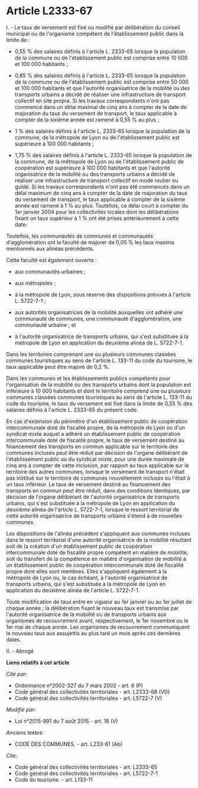 # Article L2333-67

I. - Le taux de versement est fixé ou modifié par délibération du conseil municipal ou de l'organisme compétent de
l'établissement public dans la limite de :

- 0,55 % des salaires définis à l'article L. 2333-65 lorsque la population de la commune ou de l'établissement public est
comprise entre 10 000 et 100 000 habitants ;

- 0,85 % des salaires définis à l'article L. 2333-65 lorsque la population de la commune ou de l'établissement public est
comprise entre 50 000 et 100 000 habitants et que l'autorité organisatrice de la mobilité ou des transports urbains a décidé
de réaliser une infrastructure de transport collectif en site propre. Si les travaux correspondants n'ont pas commencé dans
un délai maximal de cinq ans à compter de la date de majoration du taux du versement de transport, le taux applicable à
compter de la sixième année est ramené à 0,55 % au plus ;

- 1 % des salaires définis à l'article L. 2333-65 lorsque la population de la commune, de la métropole de Lyon ou de
l'établissement public est supérieure à 100 000 habitants ;

- 1,75 % des salaires définis à l'article L. 2333-65 lorsque la population de la commune, de la métropole de Lyon ou de
l'établissement public de coopération est supérieure à 100 000 habitants et que l'autorité organisatrice de la mobilité ou
des transports urbains a décidé de réaliser une infrastructure de transport collectif en mode routier ou guidé. Si les
travaux correspondants n'ont pas été commencés dans un délai maximum de cinq ans à compter de la date de majoration du taux
du versement de transport, le taux applicable à compter de la sixième année est ramené à 1 % au plus. Toutefois, ce délai
court à compter du 1er janvier 2004 pour les collectivités locales dont les délibérations fixant un taux supérieur à 1 % ont
été prises antérieurement à cette date. 

Toutefois, les communautés de communes et communautés d'agglomération ont la faculté de majorer de 0,05 % les taux maxima
mentionnés aux alinéas précédents. 

Cette faculté est également ouverte :

- aux communautés urbaines ;

- aux métropoles ;

- à la métropole de Lyon, sous réserve des dispositions prévues à l'article L. 5722-7-1 ;

- aux autorités organisatrices de la mobilité auxquelles ont adhéré une communauté de communes, une communauté
d'agglomération, une communauté urbaine ; et

- à l'autorité organisatrice de transports urbains, qui s'est substituée à la métropole de Lyon en application du deuxième
alinéa de L. 5722-7-1. 

Dans les territoires comprenant une ou plusieurs communes classées communes touristiques au sens de l'article L. 133-11 du
code du tourisme, le taux applicable peut être majoré de 0,2 %. 

Dans les communes et les établissements publics compétents pour l'organisation de la mobilité ou des transports urbains dont
la population est inférieure à 10 000 habitants et dont le territoire comprend une ou plusieurs communes classées communes
touristiques au sens de l'article L. 133-11 du code du tourisme, le taux du versement est fixé dans la limite de 0,55 % des
salaires définis à l'article L. 2333-65 du présent code. 

En cas d'extension du périmètre d'un établissement public de coopération intercommunale doté de fiscalité propre, de la
métropole de Lyon ou d'un syndicat mixte auquel a adhéré un établissement public de coopération intercommunale doté de
fiscalité propre, le taux de versement destiné au financement des transports en commun applicable sur le territoire des
communes incluses peut être réduit par décision de l'organe délibérant de l'établissement public ou du syndicat mixte, pour
une durée maximale de cinq ans à compter de cette inclusion, par rapport au taux applicable sur le territoire des autres
communes, lorsque le versement de transport n'était pas institué sur le territoire de communes nouvellement incluses ou
l'était à un taux inférieur. Le taux de versement destiné au financement des transports en commun peut être réduit, dans des
conditions identiques, par décision de l'organe délibérant de l'autorité organisatrice de transports urbains, qui s'est
substituée à la métropole de Lyon en application du deuxième alinéa de l'article L. 5722-7-1, lorsque le ressort territorial
de cette autorité organisatrice de transports urbains s'étend à de nouvelles communes.

Les dispositions de l'alinéa précédent s'appliquent aux communes incluses dans le ressort territorial d'une autorité
organisatrice de la mobilité résultant soit de la création d'un établissement public de coopération intercommunale doté de
fiscalité propre compétent en matière de mobilité, soit du transfert de la compétence en matière d'organisation de mobilité à
un établissement public de coopération intercommunale doté de fiscalité propre dont elles sont membres. Elles s'appliquent
également à la métropole de Lyon ou, le cas échéant, à l'autorité organisatrice de transports urbains, qui s'est substituée à
la métropole de Lyon en application du deuxième alinéa de l'article L. 5722-7-1. 

Toute modification de taux entre en vigueur au 1er janvier ou au 1er juillet de chaque année ; la délibération fixant le
nouveau taux est transmise par l'autorité organisatrice de la mobilité ou de transports urbains aux organismes de
recouvrement avant, respectivement, le 1er novembre ou le 1er mai de chaque année. Les organismes de recouvrement
communiquent le nouveau taux aux assujettis au plus tard un mois après ces dernières dates.

II. - Abrogé

**Liens relatifs à cet article**

_Cité par_:

  - Ordonnance n°2002-327 du 7 mars 2002 - art. 6 (P)
  - Code général des collectivités territoriales - art. L2333-68 (VD)
  - Code général des collectivités territoriales - art. L5722-7 (V)

_Modifié par_:

  - Loi n°2015-991 du 7 août 2015 - art. 18 (V)

_Anciens textes_:

  - CODE DES COMMUNES. - art. L233-61 (Ab)

_Cite_:

  - Code général des collectivités territoriales - art. L2333-65
  - Code général des collectivités territoriales - art. L5722-7-1
  - Code du tourisme. - art. L133-11
